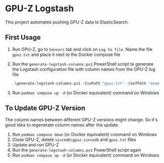 # GPU-Z Logstash

This project automates pushing GPU-Z data to ElasticSearch.

## First Usage

1. Run GPU-Z, go to `Sensors` tab and click on `Log to file`. Name the file `gpuz.txt` and place it next to the Docker compose file
2. Run the `generate-logstash-columns.ps1` PowerShell script to generate the Logstash configuration file with column names from the GPU-Z log file

    ```ps1
    .\generate-logstash-columns.ps1 -CsvPath "gpuz.txt" -ConfPath "example-logstash.conf"
    ```

3. Run `podman compose up -d` (or Docker equivalent) command on Windows

## To Update GPU-Z Version

The column names between different GPU-Z versions might change. So it's good idea to regenerate column names after the update.

1. Run `podman compose down` (or Docker equivalent) command on Windows
2. Close GPU-Z, delete `sincedb\gpuz.sincedb` and `gpuz.txt` files
3. Update and run GPU-Z
4. Run the `generate-logstash-columns.ps1` PowerShell script again
5. Run `podman compose up -d` (or Docker equivalent) command on Windows
